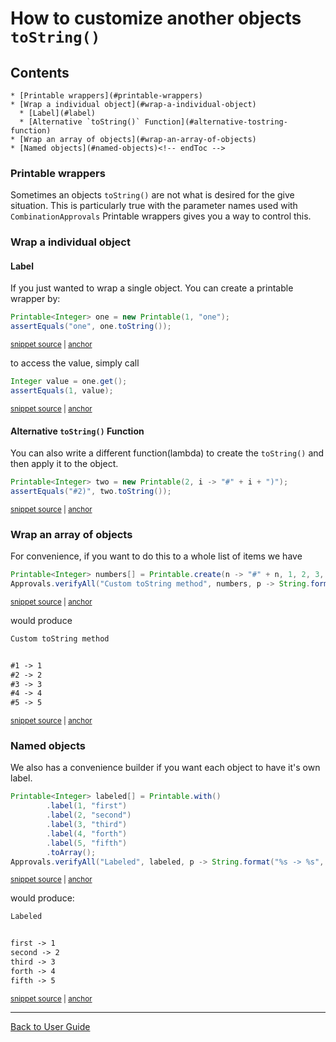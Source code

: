 <a id="top"></a>

# How to customize another objects `toString()` 
<!-- toc -->
## Contents

    * [Printable wrappers](#printable-wrappers)
    * [Wrap a individual object](#wrap-a-individual-object)
      * [Label](#label)
      * [Alternative `toString()` Function](#alternative-tostring-function)
    * [Wrap an array of objects](#wrap-an-array-of-objects)
    * [Named objects](#named-objects)<!-- endToc -->

### Printable wrappers

Sometimes an objects `toString()` are not what is desired for the give situation. This is particularly true with the parameter names used with `CombinationApprovals` 
Printable wrappers gives you a way to control this.

### Wrap a individual object
#### Label

If you just wanted to wrap a single object. You can create a printable wrapper by:
 
<!-- snippet: printable_single_label -->
<a id='snippet-printable_single_label'></a>
```java
Printable<Integer> one = new Printable(1, "one");
assertEquals("one", one.toString());
```
<sup><a href='/approvaltests-tests/src/test/java/org/approvaltests/combinations/PrintableTest.java#L16-L19' title='Snippet source file'>snippet source</a> | <a href='#snippet-printable_single_label' title='Start of snippet'>anchor</a></sup>
<!-- endSnippet -->

to access the value, simply call

<!-- snippet: printable_access -->
<a id='snippet-printable_access'></a>
```java
Integer value = one.get();
assertEquals(1, value);
```
<sup><a href='/approvaltests-tests/src/test/java/org/approvaltests/combinations/PrintableTest.java#L20-L23' title='Snippet source file'>snippet source</a> | <a href='#snippet-printable_access' title='Start of snippet'>anchor</a></sup>
<!-- endSnippet -->

#### Alternative `toString()` Function

You can also write a different function(lambda) to create the `toString()` and then apply it to the object.

<!-- snippet: printable_single_lambda -->
<a id='snippet-printable_single_lambda'></a>
```java
Printable<Integer> two = new Printable(2, i -> "#" + i + ")");
assertEquals("#2)", two.toString());
```
<sup><a href='/approvaltests-tests/src/test/java/org/approvaltests/combinations/PrintableTest.java#L24-L27' title='Snippet source file'>snippet source</a> | <a href='#snippet-printable_single_lambda' title='Start of snippet'>anchor</a></sup>
<!-- endSnippet -->

### Wrap an array of objects

For convenience, if you want to do this to a whole list of items we have 

<!-- snippet: printable_array_lambda -->
<a id='snippet-printable_array_lambda'></a>
```java
Printable<Integer> numbers[] = Printable.create(n -> "#" + n, 1, 2, 3, 4, 5);
Approvals.verifyAll("Custom toString method", numbers, p -> String.format("%s -> %s", p, p.get()));
```
<sup><a href='/approvaltests-tests/src/test/java/org/approvaltests/combinations/PrintableTest.java#L38-L41' title='Snippet source file'>snippet source</a> | <a href='#snippet-printable_array_lambda' title='Start of snippet'>anchor</a></sup>
<!-- endSnippet -->

would produce

<!-- snippet: PrintableTest.testCreate.approved.txt -->
<a id='snippet-PrintableTest.testCreate.approved.txt'></a>
```txt
Custom toString method


#1 -> 1
#2 -> 2
#3 -> 3
#4 -> 4
#5 -> 5
```
<sup><a href='/approvaltests-tests/src/test/java/org/approvaltests/combinations/PrintableTest.testCreate.approved.txt#L1-L8' title='Snippet source file'>snippet source</a> | <a href='#snippet-PrintableTest.testCreate.approved.txt' title='Start of snippet'>anchor</a></sup>
<!-- endSnippet -->

### Named objects 

We also has a convenience builder if you want each object to have it's own label.

<!-- snippet: printable_array_labels -->
<a id='snippet-printable_array_labels'></a>
```java
Printable<Integer> labeled[] = Printable.with()
        .label(1, "first")
        .label(2, "second")
        .label(3, "third")
        .label(4, "forth")
        .label(5, "fifth")
        .toArray();
Approvals.verifyAll("Labeled", labeled, p -> String.format("%s -> %s", p, p.get()));
```
<sup><a href='/approvaltests-tests/src/test/java/org/approvaltests/combinations/PrintableTest.java#L46-L55' title='Snippet source file'>snippet source</a> | <a href='#snippet-printable_array_labels' title='Start of snippet'>anchor</a></sup>
<!-- endSnippet -->

would produce:

<!-- snippet: PrintableTest.testLabels.approved.txt -->
<a id='snippet-PrintableTest.testLabels.approved.txt'></a>
```txt
Labeled


first -> 1
second -> 2
third -> 3
forth -> 4
fifth -> 5
```
<sup><a href='/approvaltests-tests/src/test/java/org/approvaltests/combinations/PrintableTest.testLabels.approved.txt#L1-L8' title='Snippet source file'>snippet source</a> | <a href='#snippet-PrintableTest.testLabels.approved.txt' title='Start of snippet'>anchor</a></sup>
<!-- endSnippet -->


---

[Back to User Guide](../README.md#top)
